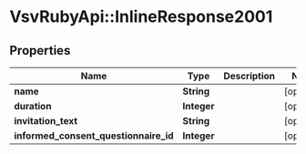 # VsvRubyApi::InlineResponse2001

## Properties
Name | Type | Description | Notes
------------ | ------------- | ------------- | -------------
**name** | **String** |  | [optional] 
**duration** | **Integer** |  | [optional] 
**invitation_text** | **String** |  | [optional] 
**informed_consent_questionnaire_id** | **Integer** |  | [optional] 


